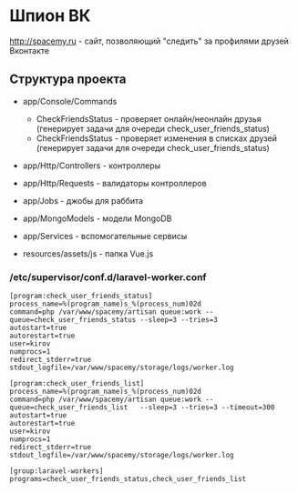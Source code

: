# Шпион ВК
http://spacemy.ru - сайт, позволяющий "следить" за профилями друзей Вконтакте

## Структура проекта
* app/Console/Commands
  * CheckFriendsStatus - проверяет онлайн/неонлайн друзья (генерирует задачи для очереди check_user_friends_status)
  * CheckFriendsStatus - проверяет изменения в списках друзей (генерирует задачи для очереди check_user_friends_status)
* app/Http/Controllers - контроллеры
* app/Http/Requests - валидаторы контроллеров
* app/Jobs - джобы для раббита
* app/MongoModels - модели MongoDB
* app/Services - вспомогательные сервисы

* resources/assets/js - папка Vue.js

### /etc/supervisor/conf.d/laravel-worker.conf
```
[program:check_user_friends_status]
process_name=%(program_name)s_%(process_num)02d
command=php /var/www/spacemy/artisan queue:work --queue=check_user_friends_status --sleep=3 --tries=3
autostart=true
autorestart=true
user=kirov
numprocs=1
redirect_stderr=true
stdout_logfile=/var/www/spacemy/storage/logs/worker.log

[program:check_user_friends_list]
process_name=%(program_name)s_%(process_num)02d
command=php /var/www/spacemy/artisan queue:work --queue=check_user_friends_list   --sleep=3 --tries=3 --timeout=300
autostart=true
autorestart=true
user=kirov
numprocs=1
redirect_stderr=true
stdout_logfile=/var/www/spacemy/storage/logs/worker.log

[group:laravel-workers]
programs=check_user_friends_status,check_user_friends_list

```
